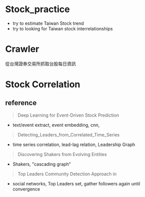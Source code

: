 # Stock_practice
- try to estimate Taiwan Stock trend 
- try to looking for Taiwan stock interrelationships

# Crawler
從台灣證券交易所抓取台股每日資訊


# Stock Correlation
## reference
> Deep Learning for Event-Driven Stock Prediction
- text/event extract, event embedding, cnn,  
> Detecting_Leaders_from_Correlated_Time_Series
- time series correlation, lead-lag relation, Leadership Graph
> Discovering Shakers from Evolving Entities
- Shakers, "cascading graph" 
> Top Leaders Community Detection Approach in
- social networks, Top Leaders set, gather followers again until convergence
